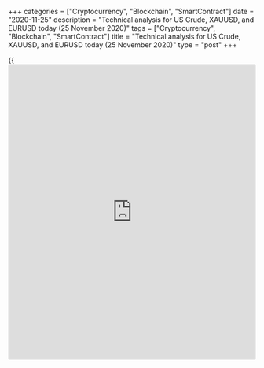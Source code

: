 +++
categories = ["Cryptocurrency", "Blockchain", "SmartContract"]
date = "2020-11-25"
description = "Technical analysis for US Crude, XAUUSD, and EURUSD today (25 November 2020)"
tags = ["Cryptocurrency", "Blockchain", "SmartContract"]
title = "Technical analysis for US Crude, XAUUSD, and EURUSD today (25 November 2020)"
type = "post"
+++

{{<iframe id="large-banner" src="https://www.bounty.group/#slide=24.0" width="100%" height="600" scrolling="no" style="border: 0px solid rgb(216, 221, 230); border-radius: 3px;">}}

2020-11-25

2020-11-25

Short-term forecast for oil, gold, and EURUSD for 25.11.2020Alex
Rodionov

I welcome my fellow traders! I have made a price forecast for US Crude,
XAUUSD, and EURUSD using a combination of margin zones methodology and
technical analysis. Based on the market analysis, I suggest entry
signals for day traders.

The oil price has reached the target for middle-term purchases, Target
Zone 2.

The article covers the following subjects:

## Oil price forecast for today: USCrude analysis

Oil has reached the target for the middle-term buy positions, Target
Zone 2. If the US session closes the price above the zone, the next
upside target will be Target Zone 3 [49.32 – 48.81].

The trend key support is in the zone [40.75 — 40.28].

In the local uptrend, the oil price has reached Target Zone [45.24 -
44.77]. Therefore, the primary scenario to buy has worked out.

The oil price should rise higher if it breaks out and consolidates above
TZ.

Nonetheless, the uptrend continues, and I suggest entering buy trades in
the strong support zones with a target at today’s high. The strong
support zones are: Additional Zone [44.32 - 44.20] and Intermediary Zone
[43.13 — 42.89].

### [USCrude ][1]trading ideas for today:

  1. Buy according to the pattern in Additional Zone [44.32 - 44.20]. TakeProfit: 45.48. StopLoss: according to the pattern rules.

  2. Buy according to the pattern in Intermediary Zone [43.13 - 42.89]. TakeProfit: 45.48. StopLoss: according to the pattern rules.

* * *

## Gold price forecast for today: XAUUSD analysis

The US session closed the price below the support Target Zone 2 [1829.4
– 1820.1] yesterday. We can record the support breakout when the price
closes below the zone once again. If so, the middle-term gold downtrend
will continue with the downside target at Target Zone 3 [1736.4 —
1727.1].

In the short-term downtrend, the gold price broke out Target Zone
[1850.4 – 1838.9]. The next downside target is Gold Zone [1792.9 –
1787.2].

If gold price starts a correction up, we shall enter sell trades in the
strong resistance zones: Additional Zone [1832.0 - 1829.1] and
Intermediary Zone [1863.6 - 1857.8]. The first target is at today’s low.

It will be relevant to buy gold in the short-term if the bulls break out
at least the first resistance zone, AZ.

### [XAUUSD][2] trading ideas for today:

  1. Sell according to the pattern in Additional Zone [1832.0 - 1829.1]. TakeProfit: 1801.5, Gold Zone [1792.9 - 1787.2]. StopLoss: according to the pattern rules.

  2. Sell according to the pattern in Intermediary Zone [1863.6 - 1857.8]. TakeProfit: 1801.5, Gold Zone [1792.9 - 1787.2]. StopLoss: according to the pattern rules.

* * *

## Euro/Dollar forecast for today: EURUSD analysis

In the EURUSD price chart, there is forming an accumulation zone a
little higher than the broken-out Target Zone [1.1832 – 1.1812]. The
middle-term trend is up, the upside target is Target Zone 2 [1.2032 –
1.2012]. It is relevant to enter purchases on the correction.

We should rearrange the margin zones in the H1 chart as the US session
closed the price above Intermediary Zone [1.1873 – 1.1861]. The short-
term trend has turned up, and the buy target is the upper Target Zone
[1.2000 – 1.1977].

We can draw the trend key support from today’s high. The key support is
in the zone of [1.1806 – 1.1795]. I recommend considering euro buy
trades on the correction according to the pattern in the support zone.
One must take a part of profits at the local high.

### [EURUSD][3] trading ideas for today:

Buy according to the pattern in Intermediary Zone [1.1806 - 1.1795].
TakeProfit: 1.1908. StopLoss: according to the pattern rules.

* * *

P.S. Did you like my article? Share it in social networks: it will be
the best “thank you" :)

Ask me questions and comment below. I’ll be glad to answer your
questions and give necessary explanations.

 **Useful links:**

  * I recommend trying to trade with a reliable broker [here][4]. The system allows you to trade by yourself or copy successful traders from all across the globe.
  * Use my promo-code BLOG for getting deposit bonus 50% on LiteForex platform. Just enter this code in the appropriate field while [depositing][5] your trading account.
  * Telegram chat for traders: <t.me/liteforexengchat>. We are sharing the signals and trading experience
  * Telegram channel with high-quality analytics, Forex reviews, training articles, and other useful things for traders <t.me/liteforex>

## Price chart of USCrude in real time mode

The content of this article reflects the author’s opinion and does not
necessarily reflect the official position of LiteForex. The material
published on this page is provided for informational purposes only and
should not be considered as the provision of investment advice for the
purposes of Directive 2004/39/EC.

Rate this article:

{{value}}

( {{count}} {{title}} )

   1. my.liteforex.com/trading?type=oil
   2. my.liteforex.com/trading/chart?symbol=XAUUSD
   3. my.liteforex.com/trading/chart?symbol=EURUSD
   4. my.liteforex.com/?category=analysts-opinions&slug=short-term-forecast-for-oil-gold-and-eurusd-for-25112020&openPopup=%2Fregistration%2Fpopup&utm_source=blog&utm_medium=article&utm_campaign=bonus
   5. my.liteforex.com/deposit/?category=analysts-opinions&slug=short-term-forecast-for-oil-gold-and-eurusd-for-25112020&promo_code=BLOG&utm_source=blog&utm_medium=article&utm_campaign=bonus